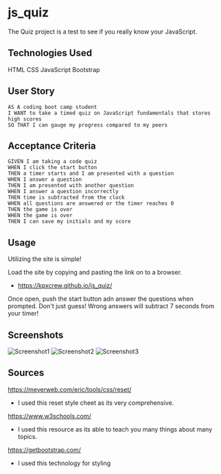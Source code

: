 # js_quiz
The Quiz project is a test to see if you really know your JavaScript. 
## Technologies Used

HTML
CSS
JavaScript
Bootstrap

## User Story

```
AS A coding boot camp student
I WANT to take a timed quiz on JavaScript fundamentals that stores high scores
SO THAT I can gauge my progress compared to my peers
```
## Acceptance Criteria

```
GIVEN I am taking a code quiz
WHEN I click the start button
THEN a timer starts and I am presented with a question
WHEN I answer a question
THEN I am presented with another question
WHEN I answer a question incorrectly
THEN time is subtracted from the clock
WHEN all questions are answered or the timer reaches 0
THEN the game is over
WHEN the game is over
THEN I can save my initials and my score
```

## Usage

Utilizing the site is simple!

Load the site by copying and pasting the link on to a browser.
* https://kpxcrew.github.io/js_quiz/

Once open, push the start button adn answer the questions when prompted. Don't just guess! Wrong answers will subtract 7 seconds from your timer!

## Screenshots
![Screenshot1](./assets/images/screenshot%201.png)
![Screenshot2](./assets/images/screenshot%202.png)
![Screenshot3](./assets/images/screenshot%203.png)

## Sources

https://meyerweb.com/eric/tools/css/reset/
- I used this reset style cheet as its very comprehensive.

https://www.w3schools.com/
- I used this resource as its able to teach you many things about many topics.

https://getbootstrap.com/
- I used this technology for styling 
